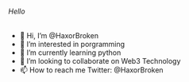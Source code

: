 ###### Hello 



-  👋 Hi, I’m @HaxorBroken
- 👀 I’m interested in porgramming
- 🌱 I’m currently learning python
- 💞️ I’m looking to collaborate on Web3 Technology
- 📫 How to reach me Twitter: @HaxorBroken

<!---
HaxorBroken/HaxorBroken is a ✨ special ✨ repository because its `README.md` (this file) appears on your GitHub profile.
You can click the Preview link to take a look at your changes.
--->
